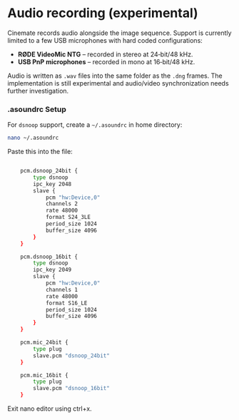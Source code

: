# Audio recording (experimental)

Cinemate records audio alongside the image sequence. Support is currently limited to a few USB microphones with hard coded configurations:
 - **RØDE VideoMic NTG** – recorded in stereo at 24‑bit/48 kHz.
 - **USB PnP microphones** – recorded in mono at 16‑bit/48 kHz.

Audio is written as `.wav` files into the same folder as the `.dng` frames. The implementation is still experimental and audio/video synchronization needs further investigation.

### .asoundrc Setup

For `dsnoop` support, create a `~/.asoundrc` in home directory:

```bash
nano ~/.asoundrc
```

Paste this into the file:

```bash

    pcm.dsnoop_24bit {
        type dsnoop
        ipc_key 2048
        slave {
            pcm "hw:Device,0"
            channels 2
            rate 48000
            format S24_3LE
            period_size 1024
            buffer_size 4096
        }
    }

    pcm.dsnoop_16bit {
        type dsnoop
        ipc_key 2049
        slave {
            pcm "hw:Device,0"
            channels 1
            rate 48000
            format S16_LE
            period_size 1024
            buffer_size 4096
        }
    }

    pcm.mic_24bit {
        type plug
        slave.pcm "dsnoop_24bit"
    }

    pcm.mic_16bit {
        type plug
        slave.pcm "dsnoop_16bit"
    }

```

Exit nano editor using ctrl+x.
